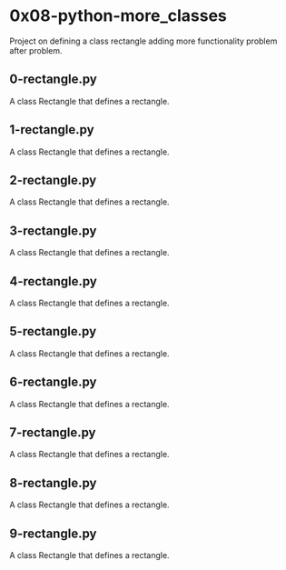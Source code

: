 # 0x08-python-more_classes
Project on defining a class rectangle adding more functionality problem after problem.
## 0-rectangle.py
A class Rectangle that defines a rectangle.
## 1-rectangle.py
A class Rectangle that defines a rectangle.
## 2-rectangle.py
A class Rectangle that defines a rectangle.
## 3-rectangle.py
A class Rectangle that defines a rectangle.
## 4-rectangle.py
A class Rectangle that defines a rectangle.
## 5-rectangle.py
A class Rectangle that defines a rectangle.
## 6-rectangle.py
A class Rectangle that defines a rectangle.
## 7-rectangle.py
A class Rectangle that defines a rectangle.
## 8-rectangle.py
A class Rectangle that defines a rectangle.
## 9-rectangle.py
A class Rectangle that defines a rectangle.
